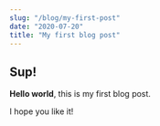 ```yaml
---
slug: "/blog/my-first-post"
date: "2020-07-20"
title: "My first blog post"
---
```


## Sup!

**Hello world**, this is my first blog post.

I hope you like it!
